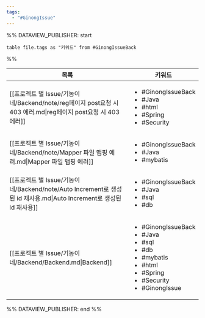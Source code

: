 ```yaml
---
tags:
  - "#GinongIssue"
---
```

%% DATAVIEW_PUBLISHER: start
```dataview
table file.tags as "키워드" from #GinongIssueBack
```
%%

| 목록                                                                                           | 키워드                                                                                                                                                             |
| -------------------------------------------------------------------------------------------- | --------------------------------------------------------------------------------------------------------------------------------------------------------------- |
| [[프로젝트 별 Issue/기농이네/Backend/note/reg페이지 post요청 시 403 에러.md\|reg페이지 post요청 시 403 에러]]         | <ul><li>#GinongIssueBack</li><li>#Java</li><li>#html</li><li>#Spring</li><li>#Security</li></ul>                                                                |
| [[프로젝트 별 Issue/기농이네/Backend/note/Mapper 파일 맵핑 에러.md\|Mapper 파일 맵핑 에러]]                       | <ul><li>#GinongIssueBack</li><li>#Java</li><li>#mybatis</li></ul>                                                                                               |
| [[프로젝트 별 Issue/기농이네/Backend/note/Auto Increment로 생성된 id 재사용.md\|Auto Increment로 생성된 id 재사용]] | <ul><li>#GinongIssueBack</li><li>#Java</li><li>#sql</li><li>#db</li></ul>                                                                                       |
| [[프로젝트 별 Issue/기농이네/Backend/Backend.md\|Backend]]                                            | <ul><li>#GinongIssueBack</li><li>#Java</li><li>#sql</li><li>#db</li><li>#mybatis</li><li>#html</li><li>#Spring</li><li>#Security</li><li>#GinongIssue</li></ul> |

%% DATAVIEW_PUBLISHER: end %%